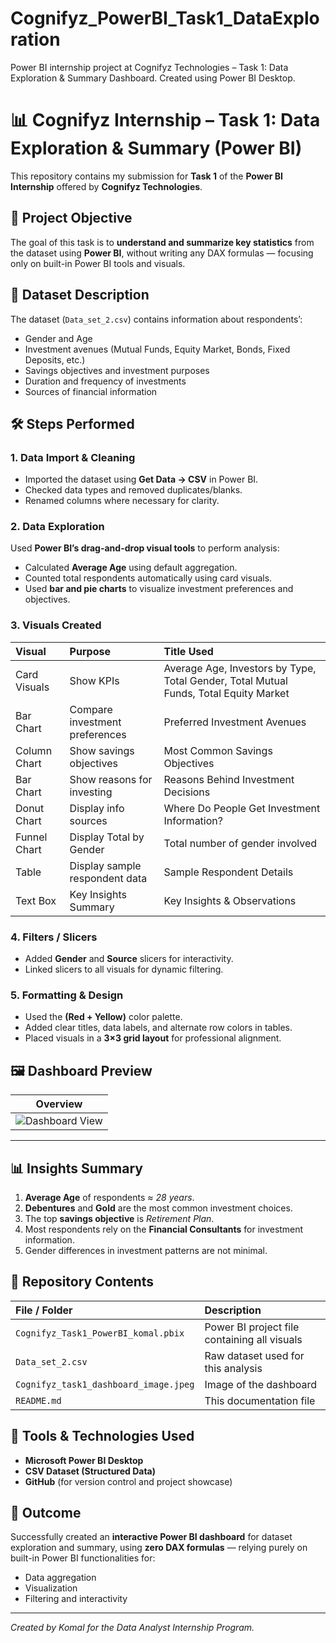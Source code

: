 # Cognifyz_PowerBI_Task1_DataExploration
Power BI internship project at Cognifyz Technologies – Task 1: Data Exploration &amp; Summary Dashboard. Created using Power BI Desktop.

# 📊 Cognifyz Internship – Task 1: Data Exploration & Summary (Power BI)

This repository contains my submission for **Task 1** of the **Power BI Internship** offered by **Cognifyz Technologies**.


## 🧠 Project Objective

The goal of this task is to **understand and summarize key statistics** from the dataset using **Power BI**, without writing any DAX formulas — focusing only on built-in Power BI tools and visuals.


## 📂 Dataset Description

The dataset (`Data_set_2.csv`) contains information about respondents’:
- Gender and Age  
- Investment avenues (Mutual Funds, Equity Market, Bonds, Fixed Deposits, etc.)  
- Savings objectives and investment purposes  
- Duration and frequency of investments  
- Sources of financial information  


## 🛠️ Steps Performed

### 1. Data Import & Cleaning
- Imported the dataset using **Get Data → CSV** in Power BI.  
- Checked data types and removed duplicates/blanks.  
- Renamed columns where necessary for clarity.  

### 2. Data Exploration
Used **Power BI’s drag-and-drop visual tools** to perform analysis:
- Calculated **Average Age** using default aggregation.  
- Counted total respondents automatically using card visuals.  
- Used **bar and pie charts** to visualize investment preferences and objectives.

### 3. Visuals Created
| Visual | Purpose | Title Used |
| :-- | :-- | :-- |
| Card Visuals | Show KPIs | Average Age, Investors by Type, Total Gender, Total Mutual Funds, Total Equity Market |
| Bar Chart | Compare investment preferences | Preferred Investment Avenues |
| Column Chart | Show savings objectives | Most Common Savings Objectives |
| Bar Chart | Show reasons for investing | Reasons Behind Investment Decisions |
| Donut Chart | Display info sources | Where Do People Get Investment Information? |
| Funnel Chart | Display Total by Gender | Total number of gender involved |
| Table | Display sample respondent data | Sample Respondent Details |
| Text Box | Key Insights Summary | Key Insights & Observations |

### 4. Filters / Slicers
- Added **Gender** and **Source** slicers for interactivity.  
- Linked slicers to all visuals for dynamic filtering.

### 5. Formatting & Design
- Used the **(Red + Yellow)** color palette.  
- Added clear titles, data labels, and alternate row colors in tables.  
- Placed visuals in a **3×3 grid layout** for professional alignment.


## 🖼️ Dashboard Preview

| Overview |
| :--: |
| ![Dashboard View]("[[C:\Users\komal\Downloads\Cognifyz_task1_dashboard_image.jpeg](https://drive.google.com/file/d/1Of1GKk0BHZFGPK1c0v30ETxqO0VLSfcA/view?usp=sharing)](https://drive.google.com/file/d/1Of1GKk0BHZFGPK1c0v30ETxqO0VLSfcA/view?usp=sharing)") | 

---

## 📊 Insights Summary

1. **Average Age** of respondents ≈ *28 years*.  
2. **Debentures** and **Gold** are the most common investment choices.  
3. The top **savings objective** is *Retirement Plan*.  
4. Most respondents rely on the **Financial Consultants** for investment information.  
5. Gender differences in investment patterns are not minimal.


## 📁 Repository Contents

| File / Folder | Description |
| :-- | :-- |
| `Cognifyz_Task1_PowerBI_komal.pbix` | Power BI project file containing all visuals |
| `Data_set_2.csv` | Raw dataset used for this analysis |
| `Cognifyz_task1_dashboard_image.jpeg` | Image of the dashboard |
| `README.md` | This documentation file |


## 🧩 Tools & Technologies Used

- **Microsoft Power BI Desktop**  
- **CSV Dataset (Structured Data)**  
- **GitHub** (for version control and project showcase)


## 🏁 Outcome

Successfully created an **interactive Power BI dashboard** for dataset exploration and summary, using **zero DAX formulas** — relying purely on built-in Power BI functionalities for:
- Data aggregation  
- Visualization  
- Filtering and interactivity  

---
*Created by Komal for the Data Analyst Internship Program.*
